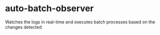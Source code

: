 # auto-batch-observer
Watches the logs in real-time and executes batch processes based on the changes detected
